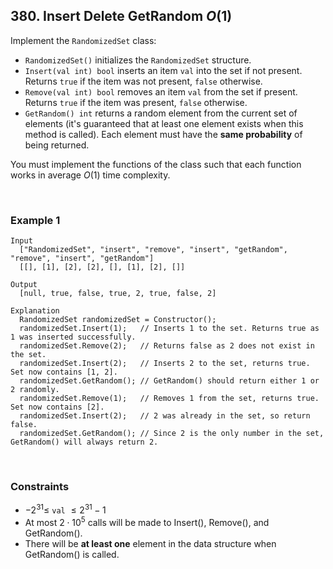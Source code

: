 ## 380. Insert Delete GetRandom $O(1)$

Implement the `RandomizedSet` class:

- `RandomizedSet()` initializes the `RandomizedSet` structure.
- `Insert(val int) bool` inserts an item `val` into the set if not present. Returns `true` if the item was not present, `false` otherwise.
- `Remove(val int) bool` removes an item `val` from the set if present. Returns `true` if the item was present, `false` otherwise.
- `GetRandom() int` returns a random element from the current set of elements (it's guaranteed that at least one element exists when this method is called). Each element must have the **same probability** of being returned.

You must implement the functions of the class such that each function works in average $O(1)$ time complexity.

<br>

### Example 1

```
Input
  ["RandomizedSet", "insert", "remove", "insert", "getRandom", "remove", "insert", "getRandom"]
  [[], [1], [2], [2], [], [1], [2], []]

Output
  [null, true, false, true, 2, true, false, 2]

Explanation
  RandomizedSet randomizedSet = Constructor();
  randomizedSet.Insert(1);   // Inserts 1 to the set. Returns true as 1 was inserted successfully.
  randomizedSet.Remove(2);   // Returns false as 2 does not exist in the set.
  randomizedSet.Insert(2);   // Inserts 2 to the set, returns true. Set now contains [1, 2].
  randomizedSet.GetRandom(); // GetRandom() should return either 1 or 2 randomly.
  randomizedSet.Remove(1);   // Removes 1 from the set, returns true. Set now contains [2].
  randomizedSet.Insert(2);   // 2 was already in the set, so return false.
  randomizedSet.GetRandom(); // Since 2 is the only number in the set, GetRandom() will always return 2.
```

<br>

### Constraints

- $-2^{31} \leqslant$ `val` $\leqslant 2^{31} - 1$
- At most $2 \cdot 10^5$ calls will be made to Insert(), Remove(), and GetRandom().
- There will be **at least one** element in the data structure when GetRandom() is called.
